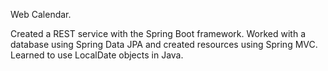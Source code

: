 Web Calendar.

<p>Сreated a REST service with the Spring Boot framework. Worked with a database using Spring Data JPA and created resources using Spring MVC. Learned to use LocalDate objects in Java.</p><br/>

